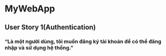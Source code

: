 # MyWebApp

## User Story 1(Authentication)
### “Là một người dùng, tôi muốn đăng ký tài khoản để có thể đăng nhập và sử dụng hệ thống.”
